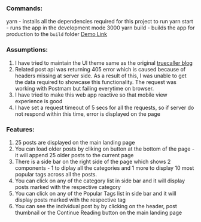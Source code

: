 ### Commands:
yarn - installs all the dependencies required for this project to run
yarn start - runs the app in the development mode 3000
yarn build - builds the app for production to the `build` folder
[Demo Link](https://truecaller-blog.netlify.com/)

### Assumptions:
1. I have tried to maintain the UI theme same as the original [truecaller blog](https://truecaller.blog/)
2. Related post api was returning 405 error which is caused because of headers missing at server side. As a result of this, I was unable to get the data required to showcase this functionality. The request was working with Postmam but failing everytime on browser. 
3. I have tried to make this web app reactive so that mobile view experience is good
4. I have set a request timeout of 5 secs for all the requests, so if server do not respond within this time, error is displayed on the page

### Features:
1. 25 posts are displayed on the main landing page
2. You can load older posts by cliking on button at the bottom of the page - it will append 25 older posts to the current page
3. There is a side bar on the right side of the page which shows 2 components - 1 to diplay all the categories and 1 more to display 10 most popular tags across all the posts.
4. You can click on any of the category list in side bar and it will display posts marked with the respective category
5. You can click on any of the Popular Tags list in side bar and it will display posts marked with the respective tag
6. You can see the individual post by by clicking on the header, post thumbnail or the Continue Reading button on the main landing page

